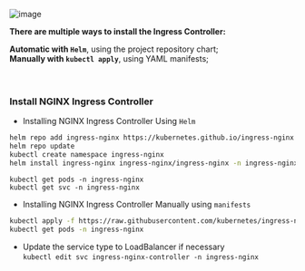 ![image](https://github.com/user-attachments/assets/70d9022f-7aa3-4a9a-93f1-e78b2c78bdb0)


**There are multiple ways to install the Ingress Controller:**

**Automatic with `Helm`**, using the project repository chart;\
**Manually with `kubectl apply`**, using YAML manifests;
<br>
<br>
<br>

### **Install NGINX Ingress Controller**

- Installing NGINX Ingress Controller Using `Helm`

```sh
helm repo add ingress-nginx https://kubernetes.github.io/ingress-nginx
helm repo update
kubectl create namespace ingress-nginx
helm install ingress-nginx ingress-nginx/ingress-nginx -n ingress-nginx
```
`kubectl get pods -n ingress-nginx`\
`kubectl get svc -n ingress-nginx`


- Installing NGINX Ingress Controller Manually using `manifests`

```sh
kubectl apply -f https://raw.githubusercontent.com/kubernetes/ingress-nginx/main/deploy/static/provider/cloud/deploy.yaml
kubectl get pods -n ingress-nginx
```
- Update the service type to LoadBalancer if necessary\
`kubectl edit svc ingress-nginx-controller -n ingress-nginx`



